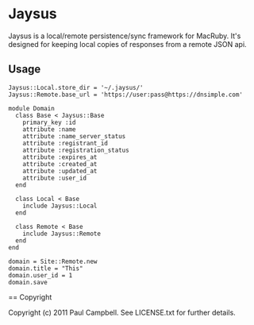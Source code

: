 # Jaysus #

Jaysus is a local/remote persistence/sync framework for MacRuby. It's designed for keeping local copies of responses from a remote JSON api.

## Usage ##
  
    Jaysus::Local.store_dir = '~/.jaysus/'
    Jaysus::Remote.base_url = 'https://user:pass@https://dnsimple.com'
    
    module Domain
      class Base < Jaysus::Base
        primary_key :id
        attribute :name
        attribute :name_server_status
        attribute :registrant_id
        attribute :registration_status
        attribute :expires_at
        attribute :created_at
        attribute :updated_at
        attribute :user_id
      end
      
      class Local < Base
        include Jaysus::Local
      end
      
      class Remote < Base
        include Jaysus::Remote
      end
    end
    
    domain = Site::Remote.new
    domain.title = "This"
    domain.user_id = 1
    domain.save


== Copyright

Copyright (c) 2011 Paul Campbell. See LICENSE.txt for
further details.

